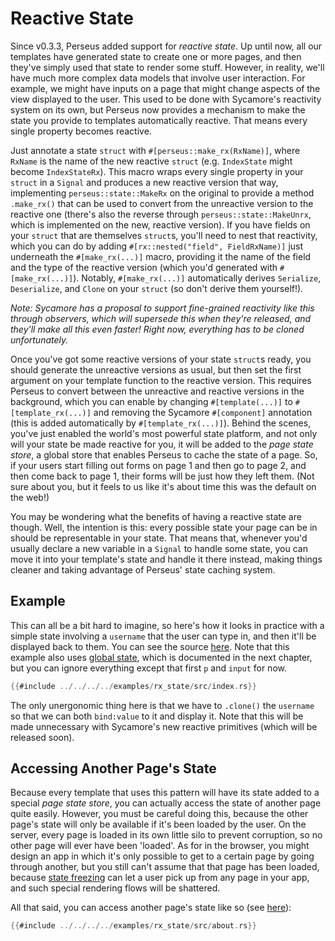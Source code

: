 # Reactive State

Since v0.3.3, Perseus added support for *reactive state*. Up until now, all our templates have generated state to create one or more pages, and then they've simply used that state to render some stuff. However, in reality, we'll have much more complex data models that involve user interaction. For example, we might have inputs on a page that might change aspects of the view displayed to the user. This used to be done with Sycamore's reactivity system on its own, but Perseus now provides a mechanism to make the state you provide to templates automatically reactive. That means every single property becomes reactive.

Just annotate a state `struct` with `#[perseus::make_rx(RxName)]`, where `RxName` is the name of the new reactive `struct` (e.g. `IndexState` might become `IndexStateRx`). This macro wraps every single property in your `struct` in a `Signal` and produces a new reactive version that way, implementing `perseus::state::MakeRx` on the original to provide a method `.make_rx()` that can be used to convert from the unreactive version to the reactive one (there's also the reverse through `perseus::state::MakeUnrx`, which is implemented on the new, reactive version). If you have fields on your `struct` that are themselves `struct`s, you'll need to nest that reactivity, which you can do by adding `#[rx::nested("field", FieldRxName)]` just underneath the `#[make_rx(...)]` macro, providing it the name of the field and the type of the reactive version (which you'd generated with `#[make_rx(...)]`). Notably, `#[make_rx(...)]` automatically derives `Serialize`, `Deserialize`, and `Clone` on your `struct` (so don't derive them yourself!).

*Note: Sycamore has a proposal to support fine-grained reactivity like this through observers, which will supersede this when they're released, and they'll make all this even faster! Right now, everything has to be cloned unfortunately.*

Once you've got some reactive versions of your state `struct`s ready, you should generate the unreactive versions as usual, but then set the first argument on your template function to the reactive version. This requires Perseus to convert between the unreactive and reactive versions in the background, which you can enable by changing `#[template(...)]` to `#[template_rx(...)]` and removing the Sycamore `#[component]` annotation (this is added automatically by `#[template_rx(...)]`). Behind the scenes, you've just enabled the world's most powerful state platform, and not only will your state be made reactive for you, it will be added to the *page state store*, a global store that enables Perseus to cache the state of a page. So, if your users start filling out forms on page 1 and then go to page 2, and then come back to page 1, their forms will be just how they left them. (Not sure about you, but it feels to us like it's about time this was the default on the web!)

You may be wondering what the benefits of having a reactive state are though. Well, the intention is this: every possible state your page can be in should be representable in your state. That means that, whenever you'd usually declare a new variable in a `Signal` to handle some state, you can move it into your template's state and handle it there instead, making things cleaner and taking advantage of Perseus' state caching system.

## Example

This can all be a bit hard to imagine, so here's how it looks in practice with a simple state involving a `username` that the user can type in, and then it'll be displayed back to them. You can see the source [here](https://github.com/arctic-hen7/perseus/blob/main/examples/rx_state/src/index.rs). Note that this example also uses [global state](:reference/state/global), which is documented in the next chapter, but you can ignore everything except that first `p` and `input` for now.

```rust
{{#include ../../../../examples/rx_state/src/index.rs}}
```

The only unergonomic thing here is that we have to `.clone()` the `username` so that we can both `bind:value` to it and display it. Note that this will be made unnecessary with Sycamore's new reactive primitives (which will be released soon).

## Accessing Another Page's State

Because every template that uses this pattern will have its state added to a special *page state store*, you can actually access the state of another page quite easily. However, you must be careful doing this, because the other page's state will only be available if it's been loaded by the user. On the server, every page is loaded in its own little silo to prevent corruption, so no other page will ever have been 'loaded'. As for in the browser, you might design an app in which it's only possible to get to a certain page by going through another, but you still can't assume that that page has been loaded, because [state freezing](:reference/state/freezing) can let a user pick up from any page in your app, and such special rendering flows will be shattered.

All that said, you can access another page's state like so (see [here](https://github.com/arctic-hen7/perseus/blob/main/examples/rx_state/src/about.rs)):

```rust
{{#include ../../../../examples/rx_state/src/about.rs}}
```
